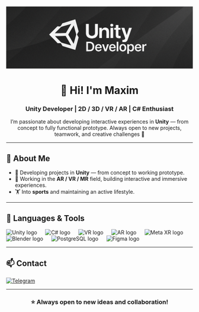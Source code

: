 ![Header](https://github.com/destrosez/destrosez/blob/main/assets/banner.png)

<h1 align="center">👋 Hi! I'm Maxim</h1>

<h3 align="center">Unity Developer | 2D / 3D / VR / AR | C# Enthusiast</h3>

<p align="center">
I’m passionate about developing interactive experiences in <b>Unity</b> —  
from concept to fully functional prototype.  
Always open to new projects, teamwork, and creative challenges 🚀  
</p>

---

## 🧠 About Me
- 🧩 Developing projects in **Unity** — from concept to working prototype.  
- 🥽 Working in the **AR / VR / MR** field, building interactive and immersive experiences.  
- 🏋️ Into **sports** and maintaining an active lifestyle.  

---

## 🧰 Languages & Tools
<div align="left">
  <!-- Unity -->
  <img src="https://img.icons8.com/?size=100&id=39848&format=png&color=FFFFFF" height="60" alt="Unity logo"/>
  <img width="14"/>
  <!-- C# -->
  <img src="https://img.icons8.com/?size=100&id=55251&format=png&color=FFFFFF" height="60" alt="C# logo"/>
  <img width="14"/>
  <!-- VR -->
  <img src="https://github.com/user-attachments/assets/7730d212-1fee-45c8-a4d1-56e34a5e496c" height="60" alt="VR logo"/>
  <img width="14"/>
  <!-- AR -->
  <img src="https://img.icons8.com/?size=100&id=4vCBvplrPRUn&format=png&color=FFFFFF" height="60" alt="AR logo"/>
  <img width="14"/>
  <!-- Meta XR -->
  <img src="https://img.icons8.com/?size=100&id=BD98MqUP8eNf&format=png&color=FFFFFF" height="60" alt="Meta XR logo"/>
  <img width="14"/>
  <!-- Blender -->
  <img src="https://img.icons8.com/?size=100&id=KDGdN57NLSJa&format=png&color=FFFFFF" height="60" alt="Blender logo"/>
  <img width="14"/>
  <!-- PostgreSQL -->
  <img src="https://img.icons8.com/?size=100&id=38561&format=png&color=FFFFFF" height="60" alt="PostgreSQL logo"/>
  <img width="14"/>
  <!-- Figma -->
  <img src="https://img.icons8.com/?size=100&id=zfHRZ6i1Wg0U&format=png&color=FFFFFF" height="60" alt="Figma logo"/>
</div>

---

## 📫 Contact
[![Telegram](https://img.shields.io/badge/-Telegram-090909?style=for-the-badge&logo=telegram&logoColor=27A0D9)](https://t.me/zxcqwertyww)

---

<h3 align="center">⭐ Always open to new ideas and collaboration!</h3>
